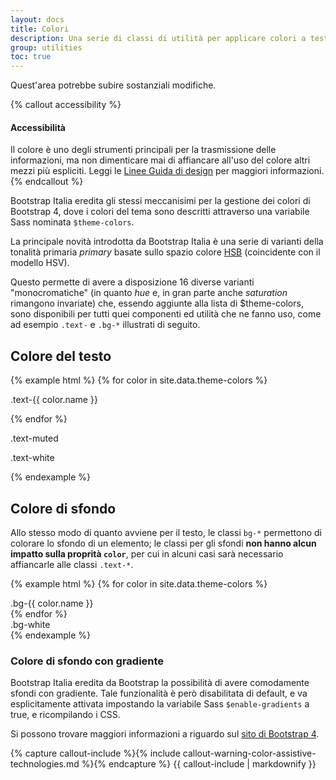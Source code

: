 ```yaml
---
layout: docs
title: Colori
description: Una serie di classi di utilità per applicare colori a testi e sfondi.
group: utilities
toc: true
---
```


<div class="alert alert-danger" role="alert">Quest'area potrebbe subire sostanziali modifiche.</div>

{% callout accessibility %}
#### Accessibilità

Il colore è uno degli strumenti principali per la trasmissione delle informazioni, ma non dimenticare mai di affiancare all'uso del colore altri mezzi più espliciti. Leggi le [Linee Guida di design](http://design-italia.readthedocs.io/it/stable/doc/service-design/accessibilita.html#un-esempio-per-capire-uso-del-colore) per maggiori informazioni.
{% endcallout %}

Bootstrap Italia eredita gli stessi meccanisimi per la gestione dei colori di Bootstrap  4, dove i colori del tema sono descritti attraverso una variabile Sass nominata `$theme-colors`.

La principale novità introdotta da Bootstrap Italia è una serie di varianti della tonalità primaria _primary_ basate sullo spazio colore [HSB](https://it.wikipedia.org/wiki/Hue_Saturation_Brightness) (coincidente con il modello HSV).

Questo permette di avere a disposizione 16 diverse varianti "monocromatiche" (in quanto _hue_ e, in gran parte anche _saturation_ rimangono invariate) che, essendo aggiunte alla lista di $theme-colors, sono disponibili per tutti quei componenti ed utilità che ne fanno uso, come ad esempio `.text-` e `.bg-*` illustrati di seguito.

## Colore del testo

{% example html %}
{% for color in site.data.theme-colors %}
<p class="text-{{ color.name }}{% if color.name == "light" %} bg-dark{% endif %}">.text-{{ color.name }}</p>{% endfor %}
<p class="text-muted">.text-muted</p>
<p class="text-white bg-dark">.text-white</p>
{% endexample %}

## Colore di sfondo

Allo stesso modo di quanto avviene per il testo, le classi `bg-*` permettono di colorare lo sfondo di un elemento; le classi per gli sfondi **non hanno alcun impatto sulla proprità `color`**, per cui in alcuni casi sarà necessario affiancarle alle classi `.text-*`.

{% example html %}
{% for color in site.data.theme-colors %}
<div class="p-3 mb-2 bg-{{ color.name }} {% if color.name == "light" or color.name == "warning" %}text-dark{% else %}text-white{% endif %}">.bg-{{ color.name }}</div>{% endfor %}
<div class="p-3 mb-2 bg-white text-dark">.bg-white</div>
{% endexample %}

### Colore di sfondo con gradiente

Bootstrap Italia eredita da Bootstrap la possibilità di avere comodamente sfondi con gradiente. Tale funzionalità è però disabilitata di default, e va esplicitamente attivata impostando la variabile Sass `$enable-gradients` a true, e ricompilando i CSS.

Si possono trovare maggiori informazioni a riguardo sul [sito di Bootstrap 4](https://getbootstrap.com/docs/4.0/utilities/colors/#background-gradient).

{% capture callout-include %}{% include callout-warning-color-assistive-technologies.md %}{% endcapture %}
{{ callout-include | markdownify }}

